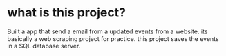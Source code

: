 # what is this project? 

Built a app that send a email from a updated events from a website. its basically a web scraping project for practice. 
this project saves the events in a SQL database server. 